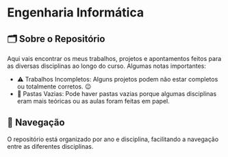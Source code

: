 # Engenharia Informática

## 🗂️ Sobre o Repositório

Aqui vais encontrar os meus trabalhos, projetos e apontamentos feitos para as diversas disciplinas ao longo do curso. Algumas notas importantes:

- ⚠️ Trabalhos Incompletos: Alguns projetos podem não estar completos ou totalmente corretos. 😉
- 📝 Pastas Vazias: Pode haver pastas vazias porque algumas disciplinas eram mais teóricas ou as aulas foram feitas em papel.

## 🚀 Navegação

O repositório está organizado por ano e disciplina, facilitando a navegação entre as diferentes disciplinas.